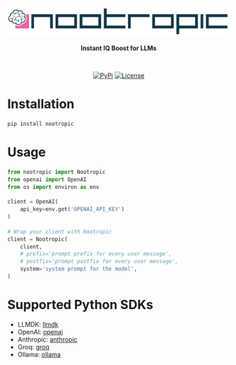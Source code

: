 <div align="center">
  <img src="./misc/nootropic.svg" alt="Logo" height="70" />
  <p><strong>Instant IQ Boost for LLMs</strong></p>
</div>
<br/>

<p align="center">
    <a href="https://pypi.python.org/pypi/nootropic/"><img alt="PyPi" src="https://img.shields.io/pypi/v/nootropic.svg?style=flat-square"></a>
    <a href="https://github.com/EveripediaNetwork/nootropic/blob/master/LICENSE"><img alt="License" src="https://img.shields.io/github/license/EveripediaNetwork/nootropic.svg?style=flat-square"></a>
</p>

# Installation

```bash
pip install nootropic
```

# Usage
```python
from nootropic import Nootropic
from openai import OpenAI
from os import environ as env

client = OpenAI(
    api_key=env.get('OPENAI_API_KEY')
)

# Wrap your client with Nootropic
client = Nootropic(
    client,
    # prefix='prompt prefix for every user message',
    # postfix='prompt postfix for every user message',
    system='system prompt for the model',
)

```

# Supported Python SDKs
- LLMDK: [llmdk](https://github.com/EveripediaNetwork/llmdk)
- OpenAI: [openai](https://github.com/openai/openai-python)
- Anthropic: [anthropic](https://github.com/anthropics/anthropic-sdk-python)
- Groq: [groq](https://github.com/groq/groq-python)
- Ollama: [ollama](https://github.com/ollama/ollama-python)
